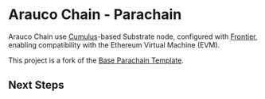 # Arauco Chain - Parachain

Arauco Chain use [Cumulus](https://github.com/paritytech/polkadot-sdk/tree/master/cumulus)-based Substrate node, configured with [Frontier](https://github.com/polkadot-evm/frontier), enabling compatibility with the Ethereum Virtual Machine (EVM).

This project is a fork of the [Base Parachain Template](https://github.com/r0gue-io/base-parachain).

## Next Steps
